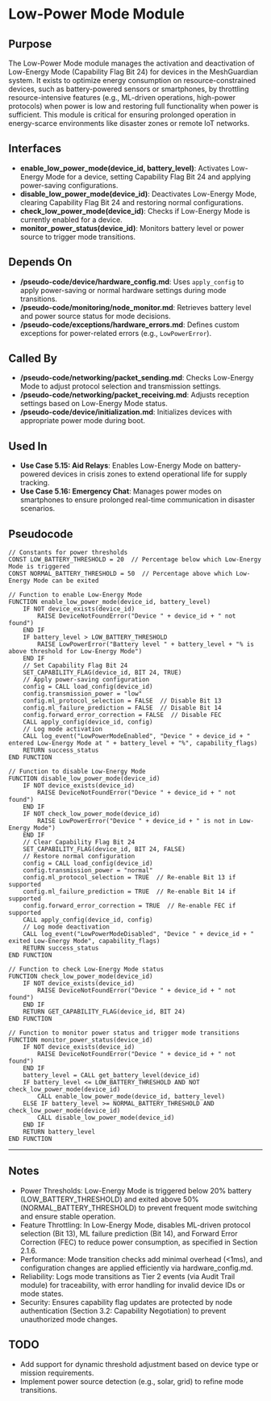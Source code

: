 # Low-Power Mode Module

## Purpose
The Low-Power Mode module manages the activation and deactivation of Low-Energy Mode (Capability Flag Bit 24) for devices in the MeshGuardian system. It exists to optimize energy consumption on resource-constrained devices, such as battery-powered sensors or smartphones, by throttling resource-intensive features (e.g., ML-driven operations, high-power protocols) when power is low and restoring full functionality when power is sufficient. This module is critical for ensuring prolonged operation in energy-scarce environments like disaster zones or remote IoT networks.

## Interfaces
- **enable_low_power_mode(device_id, battery_level)**: Activates Low-Energy Mode for a device, setting Capability Flag Bit 24 and applying power-saving configurations.  
- **disable_low_power_mode(device_id)**: Deactivates Low-Energy Mode, clearing Capability Flag Bit 24 and restoring normal configurations.  
- **check_low_power_mode(device_id)**: Checks if Low-Energy Mode is currently enabled for a device.  
- **monitor_power_status(device_id)**: Monitors battery level or power source to trigger mode transitions.  

## Depends On
- **/pseudo-code/device/hardware_config.md**: Uses `apply_config` to apply power-saving or normal hardware settings during mode transitions.  
- **/pseudo-code/monitoring/node_monitor.md**: Retrieves battery level and power source status for mode decisions.  
- **/pseudo-code/exceptions/hardware_errors.md**: Defines custom exceptions for power-related errors (e.g., `LowPowerError`).  

## Called By
- **/pseudo-code/networking/packet_sending.md**: Checks Low-Energy Mode to adjust protocol selection and transmission settings.  
- **/pseudo-code/networking/packet_receiving.md**: Adjusts reception settings based on Low-Energy Mode status.  
- **/pseudo-code/device/initialization.md**: Initializes devices with appropriate power mode during boot.  

## Used In
- **Use Case 5.15: Aid Relays**: Enables Low-Energy Mode on battery-powered devices in crisis zones to extend operational life for supply tracking.  
- **Use Case 5.16: Emergency Chat**: Manages power modes on smartphones to ensure prolonged real-time communication in disaster scenarios.  

## Pseudocode
```pseudo-code
// Constants for power thresholds
CONST LOW_BATTERY_THRESHOLD = 20  // Percentage below which Low-Energy Mode is triggered
CONST NORMAL_BATTERY_THRESHOLD = 50  // Percentage above which Low-Energy Mode can be exited

// Function to enable Low-Energy Mode
FUNCTION enable_low_power_mode(device_id, battery_level)
    IF NOT device_exists(device_id)
        RAISE DeviceNotFoundError("Device " + device_id + " not found")
    END IF
    IF battery_level > LOW_BATTERY_THRESHOLD
        RAISE LowPowerError("Battery level " + battery_level + "% is above threshold for Low-Energy Mode")
    END IF
    // Set Capability Flag Bit 24
    SET_CAPABILITY_FLAG(device_id, BIT 24, TRUE)
    // Apply power-saving configuration
    config = CALL load_config(device_id)
    config.transmission_power = "low"
    config.ml_protocol_selection = FALSE  // Disable Bit 13
    config.ml_failure_prediction = FALSE  // Disable Bit 14
    config.forward_error_correction = FALSE  // Disable FEC
    CALL apply_config(device_id, config)
    // Log mode activation
    CALL log_event("LowPowerModeEnabled", "Device " + device_id + " entered Low-Energy Mode at " + battery_level + "%", capability_flags)
    RETURN success_status
END FUNCTION

// Function to disable Low-Energy Mode
FUNCTION disable_low_power_mode(device_id)
    IF NOT device_exists(device_id)
        RAISE DeviceNotFoundError("Device " + device_id + " not found")
    END IF
    IF NOT check_low_power_mode(device_id)
        RAISE LowPowerError("Device " + device_id + " is not in Low-Energy Mode")
    END IF
    // Clear Capability Flag Bit 24
    SET_CAPABILITY_FLAG(device_id, BIT 24, FALSE)
    // Restore normal configuration
    config = CALL load_config(device_id)
    config.transmission_power = "normal"
    config.ml_protocol_selection = TRUE  // Re-enable Bit 13 if supported
    config.ml_failure_prediction = TRUE  // Re-enable Bit 14 if supported
    config.forward_error_correction = TRUE  // Re-enable FEC if supported
    CALL apply_config(device_id, config)
    // Log mode deactivation
    CALL log_event("LowPowerModeDisabled", "Device " + device_id + " exited Low-Energy Mode", capability_flags)
    RETURN success_status
END FUNCTION

// Function to check Low-Energy Mode status
FUNCTION check_low_power_mode(device_id)
    IF NOT device_exists(device_id)
        RAISE DeviceNotFoundError("Device " + device_id + " not found")
    END IF
    RETURN GET_CAPABILITY_FLAG(device_id, BIT 24)
END FUNCTION

// Function to monitor power status and trigger mode transitions
FUNCTION monitor_power_status(device_id)
    IF NOT device_exists(device_id)
        RAISE DeviceNotFoundError("Device " + device_id + " not found")
    END IF
    battery_level = CALL get_battery_level(device_id)
    IF battery_level <= LOW_BATTERY_THRESHOLD AND NOT check_low_power_mode(device_id)
        CALL enable_low_power_mode(device_id, battery_level)
    ELSE IF battery_level >= NORMAL_BATTERY_THRESHOLD AND check_low_power_mode(device_id)
        CALL disable_low_power_mode(device_id)
    END IF
    RETURN battery_level
END FUNCTION
```

---

## Notes
- Power Thresholds: Low-Energy Mode is triggered below 20% battery (LOW_BATTERY_THRESHOLD) and exited above 50% (NORMAL_BATTERY_THRESHOLD) to prevent frequent mode switching and ensure stable operation.
- Feature Throttling: In Low-Energy Mode, disables ML-driven protocol selection (Bit 13), ML failure prediction (Bit 14), and Forward Error Correction (FEC) to reduce power consumption, as specified in Section 2.1.6.
- Performance: Mode transition checks add minimal overhead (<1ms), and configuration changes are applied efficiently via hardware_config.md.
- Reliability: Logs mode transitions as Tier 2 events (via Audit Trail module) for traceability, with error handling for invalid device IDs or mode states.
- Security: Ensures capability flag updates are protected by node authentication (Section 3.2: Capability Negotiation) to prevent unauthorized mode changes.

## TODO
- Add support for dynamic threshold adjustment based on device type or mission requirements.
- Implement power source detection (e.g., solar, grid) to refine mode transitions.
